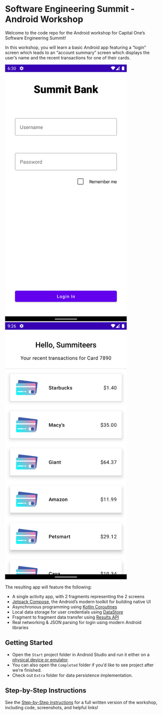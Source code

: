 # Software Engineering Summit - Android Workshop
Welcome to the code repo for the Android workshop for Capital One’s Software Engineering Summit!

In this workshop, you will learn a basic Android app featuring a “login” screen which leads to an “account summary” screen which displays the user’s name and the recent transactions for one of their cards.

<img src="instructions/images/login_screen.png" width="400"> <img src="instructions/images/summary_screen.png" width="400">

The resulting app will feature the following:
* A single activity app, with 2 fragments representing the 2 screens
* [Jetpack Compose](https://developer.android.com/jetpack/compose), the Android’s modern toolkit for building native UI
* Asynchronous programming using [Kotlin Coroutines﻿](https://www.youtube.com/watch?v=ZTDXo0-SKuU)
* Local data storage for user credentials using [DataStore](https://developer.android.com/topic/libraries/architecture/datastore)
* Fragment to fragment data transfer using [Results API](https://developer.android.com/guide/fragments/communicate#fragment-result)
* Real networking & JSON parsing for login using modern Android libraries

## Getting Started
- Open the `Start` project folder in Android Studio and run it either on a [physical device or emulator](https://developer.android.com/training/basics/firstapp/running-app).
- You can also open the  `Completed`  folder if you’d like to see project after we’re finished.
- Check out `Extra` folder for data persistence implementation.

## Step-by-Step Instructions
See the [Step-by-Step instructions](instructions/step-by-step/README.md) for a full written version of the workshop, including code, screenshots, and helpful links!
